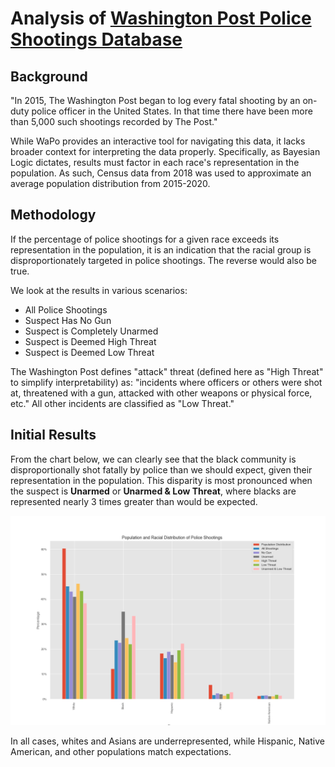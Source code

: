 # Analysis of [Washington Post Police Shootings Database](https://www.washingtonpost.com/graphics/investigations/police-shootings-database/?fbclid=IwAR2fL1sAdoin_qgMTGZ5P7OkzedD1rZTs8FWn4UOTBwfKjPqE8PFSfpUEgM)
## Background
"In 2015, The Washington Post began to log every fatal shooting by an on-duty police officer in the United States. In that time there have been more than 5,000 such shootings recorded by The Post."

While WaPo provides an interactive tool for navigating this data, it lacks broader context for interpreting the data properly. Specifically, as Bayesian Logic dictates, results must factor in each race's representation in the population. As such, Census data from 2018 was used to approximate an average population distribution from 2015-2020. 

## Methodology
If the percentage of police shootings for a given race exceeds its representation in the population, it is an indication that the racial group is disproportionately targeted in police shootings. The reverse would also be true.

We look at the results in various scenarios:

- All Police Shootings
- Suspect Has No Gun
- Suspect is Completely Unarmed
- Suspect is Deemed High Threat
- Suspect is Deemed Low Threat

The Washington Post defines "attack" threat (defined here as "High Threat" to simplify interpretability) as: "incidents where officers or others were shot at, threatened with a gun, attacked with other weapons or physical force, etc." All other incidents are classified as "Low Threat."

## Initial Results
From the chart below, we can clearly see that the black community is disproportionally shot fatally by police than we should expect, given their representation in the population. This disparity is most pronounced when the suspect is **Unarmed** or **Unarmed & Low Threat**, where blacks are represented nearly 3 times greater than would be expected.

<img src="results.png">

In all cases, whites and Asians are underrepresented, while Hispanic, Native American, and other populations match expectations.
